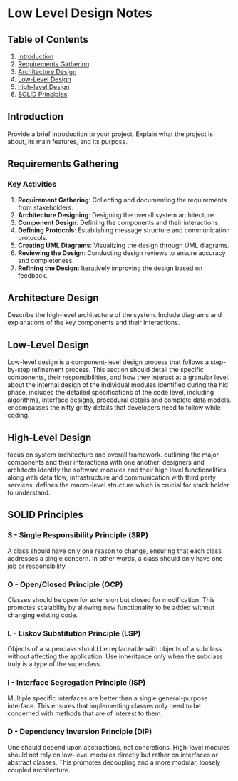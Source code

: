 # Low Level Design Notes

## Table of Contents

1. [Introduction](#introduction)
2. [Requirements Gathering](#requirements-gathering)
3. [Architecture Design](#architecture-design)
4. [Low-Level Design](#low-level-design)
5. [high-level Design](#high-level-design)
6. [SOLID Principles](#solid-principles)

## Introduction

Provide a brief introduction to your project. Explain what the project is about, its main features, and its purpose.

## Requirements Gathering

### Key Activities
1. **Requirement Gathering**: Collecting and documenting the requirements from stakeholders.
2. **Architecture Designing**: Designing the overall system architecture.
3. **Component Design**: Defining the components and their interactions.
4. **Defining Protocols**: Establishing message structure and communication protocols.
5. **Creating UML Diagrams**: Visualizing the design through UML diagrams.
6. **Reviewing the Design**: Conducting design reviews to ensure accuracy and completeness.
7. **Refining the Design**: Iteratively improving the design based on feedback.

## Architecture Design

Describe the high-level architecture of the system. Include diagrams and explanations of the key components and their interactions.

## Low-Level Design

Low-level design is a component-level design process that follows a step-by-step refinement process. This section should detail the specific components, their responsibilities, and how they interact at a granular level. about the internal design of the individual modules identified during the hld phase. includes the detailed specifications of the code level, including algorithms, interface designs, procedural details and complete data models. encompasses the nitty gritty details that developers need to follow while coding.

## High-Level Design

focus on system architecture and overall framework. outlining the major components and their interactions with one another. designers and architects identify the software modules and their high level functionalities along with data flow, infrastructure and communication with third party services. defines the macro-level structure which is crucial for stack holder to understand.

## SOLID Principles

### S - Single Responsibility Principle (SRP)
A class should have only one reason to change, ensuring that each class addresses a single concern. In other words, a class should only have one job or responsibility.

### O - Open/Closed Principle (OCP)
Classes should be open for extension but closed for modification. This promotes scalability by allowing new functionality to be added without changing existing code.

### L - Liskov Substitution Principle (LSP)
Objects of a superclass should be replaceable with objects of a subclass without affecting the application. Use inheritance only when the subclass truly is a type of the superclass.

### I - Interface Segregation Principle (ISP)
Multiple specific interfaces are better than a single general-purpose interface. This ensures that implementing classes only need to be concerned with methods that are of interest to them.

### D - Dependency Inversion Principle (DIP)
One should depend upon abstractions, not concretions. High-level modules should not rely on low-level modules directly but rather on interfaces or abstract classes. This promotes decoupling and a more modular, loosely coupled architecture.



